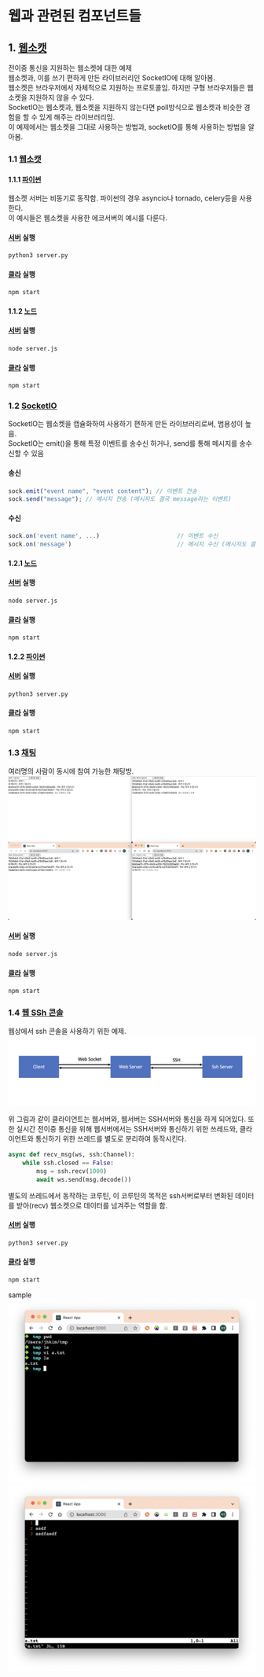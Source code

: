 # 웹과 관련된 컴포넌트들

## 1. [웹소캣](/Web/WebSocket/)

전이중 통신을 지원하는 웹소켓에 대한 예제  
웹소켓과, 이를 쓰기 편하게 만든 라이브러리인 SocketIO에 대해 알아봄.  
웹소켓은 브라우저에서 자체적으로 지원하는 프로토콜임. 하지만 구형 브라우저들은 웹소켓을 지원하지 않을 수 있다.  
SocketIO는 웹소켓과, 웹소켓을 지원하지 않는다면 poll방식으로 웹소켓과 비슷한 경험을 할 수 있게 해주는 라이브러리임.  
이 예제에서는 웹소켓을 그대로 사용하는 방법과, socketIO를 통해 사용하는 방법을 알아봄.  

### 1.1 [웹소캣](/Web/WebSocket/WebSocket/)

#### 1.1.1 [파이썬](/Web/WebSocket/WebSocket/Python/)

웹소켓 서버는 비동기로 동작함. 파이썬의 경우 asyncio나 tornado, celery등을 사용한다.  
이 예시들은 웹소켓을 사용한 에코서버의 예시를 다룬다.  

#### [서버](/Web/WebSocket/WebSocket/Python/server/) 실행

```bash
python3 server.py
```

#### [클라](/Web/WebSocket/WebSocket/Python/client/) 실행

```bash
npm start
```

#### 1.1.2 [노드](/Web/WebSocket/WebSocket/Node/)

#### [서버](/Web/WebSocket/WebSocket/Node/server/) 실행

```bash
node server.js
```

#### [클라](/Web/WebSocket/WebSocket/Node/client/) 실행

```bash
npm start
```

### 1.2 [SocketIO](/WEb/WebSocket/SocketIO/)

SocketIO는 웹소켓을 캡슐화하여 사용하기 편하게 만든 라이브러리로써, 범용성이 높음.  
SocketIO는 emit()을 통해 특정 이벤트를 송수신 하거나, send를 통해 메시지를 송수신할 수 있음  

#### 송신

```javascript
sock.emit("event name", "event content"); // 이벤트 전송
sock.send("message"); // 메시지 전송 (메시지도 결국 message라는 이벤트)
```

#### 수신

```javascript
sock.on('event name', ...)                      // 이벤트 수신
sock.on('message')                              // 메시지 수신 (메시지도 결국 message라는 이벤트)
```

#### 1.2.1 [노드](/Web/WebSocket/SocketIO/Node/)

#### [서버](/Web/WebSocket/SocketIO/Node/server/) 실행

```bash
node server.js
```

#### [클라](/Web/WebSocket/SocketIO/Node/client/) 실행

```bash
npm start
```

#### 1.2.2 [파이썬](/Web/WebSocket/SocketIO/Python/)

#### [서버](/Web/WebSocket/SocketIO/Python/server/) 실행

```bash
python3 server.py
```

#### [클라](/Web/WebSocket/SocketIO/Python/client/) 실행

```bash
npm start
```

### 1.3 [채팅](/Web/WebSocket/Chat)

여러명의 사람이 동시에 참여 가능한 채팅방.  
![image](/Image/Web/%EC%8A%A4%ED%81%AC%EB%A6%B0%EC%83%B7%202022-11-08%2023.11.30.png)

#### [서버](/Web/WebSocket/Chat/server/) 실행

```bash
node server.js
```

#### [클라](/Web/WebSocket/Chat/client/) 실행

```bash
npm start
```

### 1.4 [웹 SSh 콘솔](/Web/WebSSH)

웹상에서 ssh 콘솔을 사용하기 위한 예제.  
![image](/Image/Web/%EC%8A%A4%ED%81%AC%EB%A6%B0%EC%83%B7%202022-11-08%2023.43.06.png)

위 그림과 같이 클라이언트는 웹서버와, 웹서버는 SSH서버와 통신을 하게 되어있다.
또한 실시간 전이중 통신을 위해 웹서버에서는 SSH서버와 통신하기 위한 쓰레드와, 클라이언트와 통신하기 위한 쓰레드를 별도로 분리하여 동작시킨다.

```python
async def recv_msg(ws, ssh:Channel):
    while ssh.closed == False:
        msg = ssh.recv(1000)
        await ws.send(msg.decode())
```
별도의 쓰레드에서 동작하는 코루틴, 이 코루틴의 목적은 ssh서버로부터 변화된 데이터를 받아(recv) 웹소켓으로 데이터를 넘겨주는 역할을 함.  
 
#### [서버](/Web/WebSSH/server/) 실행
```bash
python3 server.py
```

#### [클라](/Web/WebSSH/client/) 실행
```bash
npm start
```

sample  
![image](/Image/Web/%EC%8A%A4%ED%81%AC%EB%A6%B0%EC%83%B7%202022-11-09%2000.59.01.png)
![image](/Image/Web/%EC%8A%A4%ED%81%AC%EB%A6%B0%EC%83%B7%202022-11-09%2000.59.04.png)